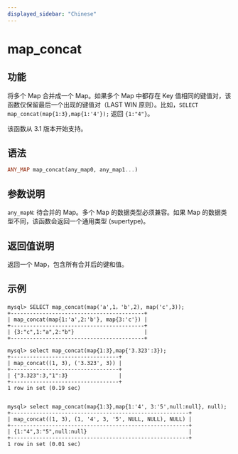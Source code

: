 ```yaml
---
displayed_sidebar: "Chinese"
---
```


# map_concat

## 功能

将多个 Map 合并成一个 Map。如果多个 Map 中都存在 Key 值相同的键值对，该函数仅保留最后一个出现的键值对（LAST WIN 原则）。比如，`SELECT map_concat(map{1:3},map{1:'4'});` 返回 `{1:"4"}`。

该函数从 3.1 版本开始支持。

## 语法

```Haskell
ANY_MAP map_concat(any_map0, any_map1...)
```

## 参数说明

`any_mapN`: 待合并的 Map。多个 Map 的数据类型必须兼容。如果 Map 的数据类型不同，该函数会返回一个通用类型 (supertype)。

## 返回值说明

返回一个 Map，包含所有合并后的键和值。

## 示例

```Plain
mysql> SELECT map_concat(map('a',1，'b',2), map('c',3));
+------------------------------------------+
| map_concat(map{1:'a',2:'b'}, map{3:'c'}) |
+------------------------------------------+
| {3:"c",1:"a",2:"b"}                      |
+------------------------------------------+

mysql> select map_concat(map{1:3},map{'3.323':3});
+----------------------------------+
| map_concat((1, 3), ('3.323', 3)) |
+----------------------------------+
| {"3.323":3,"1":3}                |
+----------------------------------+
1 row in set (0.19 sec)


mysql> select map_concat(map{1:3},map{1:'4', 3:'5',null:null}, null);
+--------------------------------------------------------+
| map_concat((1, 3), (1, '4', 3, '5', NULL, NULL), NULL) |
+--------------------------------------------------------+
| {1:"4",3:"5",null:null}                                |
+--------------------------------------------------------+
1 row in set (0.01 sec)
```
